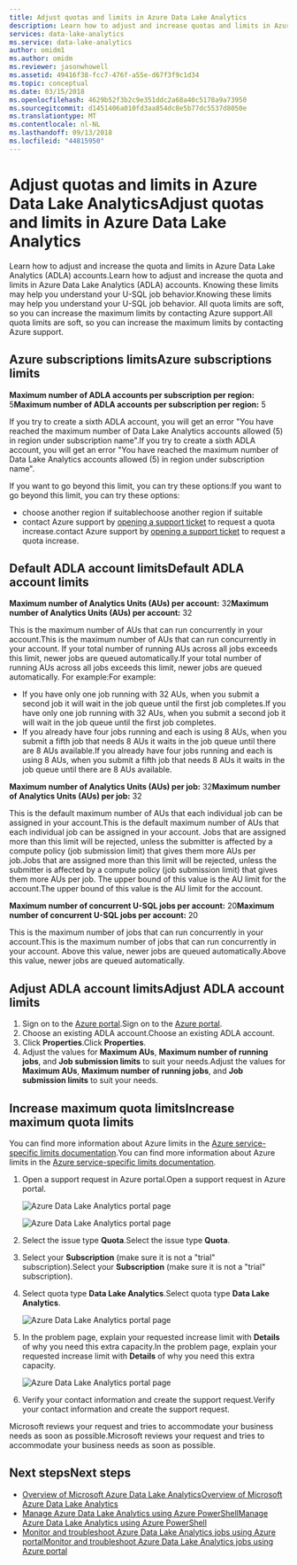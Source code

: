 ```yaml
---
title: Adjust quotas and limits in Azure Data Lake Analytics
description: Learn how to adjust and increase quotas and limits in Azure Data Lake Analytics (ADLA) accounts.
services: data-lake-analytics
ms.service: data-lake-analytics
author: omidm1
ms.author: omidm
ms.reviewer: jasonwhowell
ms.assetid: 49416f38-fcc7-476f-a55e-d67f3f9c1d34
ms.topic: conceptual
ms.date: 03/15/2018
ms.openlocfilehash: 4629b52f3b2c9e351ddc2a68a40c5178a9a73950
ms.sourcegitcommit: d1451406a010fd3aa854dc8e5b77dc5537d8050e
ms.translationtype: MT
ms.contentlocale: nl-NL
ms.lasthandoff: 09/13/2018
ms.locfileid: "44815950"
---
```

# <a name="adjust-quotas-and-limits-in-azure-data-lake-analytics"></a><span data-ttu-id="f80fb-103">Adjust quotas and limits in Azure Data Lake Analytics</span><span class="sxs-lookup"><span data-stu-id="f80fb-103">Adjust quotas and limits in Azure Data Lake Analytics</span></span>

<span data-ttu-id="f80fb-104">Learn how to adjust and increase the quota and limits in Azure Data Lake Analytics (ADLA) accounts.</span><span class="sxs-lookup"><span data-stu-id="f80fb-104">Learn how to adjust and increase the quota and limits in Azure Data Lake Analytics (ADLA) accounts.</span></span> <span data-ttu-id="f80fb-105">Knowing these limits may help you understand your U-SQL job behavior.</span><span class="sxs-lookup"><span data-stu-id="f80fb-105">Knowing these limits may help you understand your U-SQL job behavior.</span></span> <span data-ttu-id="f80fb-106">All quota limits are soft, so you can increase the maximum limits by contacting Azure support.</span><span class="sxs-lookup"><span data-stu-id="f80fb-106">All quota limits are soft, so you can increase the maximum limits by contacting Azure support.</span></span>

## <a name="azure-subscriptions-limits"></a><span data-ttu-id="f80fb-107">Azure subscriptions limits</span><span class="sxs-lookup"><span data-stu-id="f80fb-107">Azure subscriptions limits</span></span>

<span data-ttu-id="f80fb-108">**Maximum number of ADLA accounts per subscription per region:**  5</span><span class="sxs-lookup"><span data-stu-id="f80fb-108">**Maximum number of ADLA accounts per subscription per region:**  5</span></span>

<span data-ttu-id="f80fb-109">If you try to create a sixth ADLA account, you will get an error "You have reached the maximum number of Data Lake Analytics accounts allowed (5) in region under subscription name".</span><span class="sxs-lookup"><span data-stu-id="f80fb-109">If you try to create a sixth ADLA account, you will get an error "You have reached the maximum number of Data Lake Analytics accounts allowed (5) in region under subscription name".</span></span> 

<span data-ttu-id="f80fb-110">If you want to go beyond this limit, you can try these options:</span><span class="sxs-lookup"><span data-stu-id="f80fb-110">If you want to go beyond this limit, you can try these options:</span></span>
* <span data-ttu-id="f80fb-111">choose another region if suitable</span><span class="sxs-lookup"><span data-stu-id="f80fb-111">choose another region if suitable</span></span>
* <span data-ttu-id="f80fb-112">contact Azure support by [opening a support ticket](#increase-maximum-quota-limits) to request a quota increase.</span><span class="sxs-lookup"><span data-stu-id="f80fb-112">contact Azure support by [opening a support ticket](#increase-maximum-quota-limits) to request a quota increase.</span></span>

## <a name="default-adla-account-limits"></a><span data-ttu-id="f80fb-113">Default ADLA account limits</span><span class="sxs-lookup"><span data-stu-id="f80fb-113">Default ADLA account limits</span></span>

<span data-ttu-id="f80fb-114">**Maximum number of Analytics Units (AUs) per account:** 32</span><span class="sxs-lookup"><span data-stu-id="f80fb-114">**Maximum number of Analytics Units (AUs) per account:** 32</span></span>

<span data-ttu-id="f80fb-115">This is the maximum number of AUs that can run concurrently in your account.</span><span class="sxs-lookup"><span data-stu-id="f80fb-115">This is the maximum number of AUs that can run concurrently in your account.</span></span> <span data-ttu-id="f80fb-116">If your total number of running AUs across all jobs exceeds this limit, newer jobs are queued automatically.</span><span class="sxs-lookup"><span data-stu-id="f80fb-116">If your total number of running AUs across all jobs exceeds this limit, newer jobs are queued automatically.</span></span> <span data-ttu-id="f80fb-117">For example:</span><span class="sxs-lookup"><span data-stu-id="f80fb-117">For example:</span></span>

* <span data-ttu-id="f80fb-118">If you have only one job running with 32 AUs, when you submit a second job it will wait in the job queue until the first job completes.</span><span class="sxs-lookup"><span data-stu-id="f80fb-118">If you have only one job running with 32 AUs, when you submit a second job it will wait in the job queue until the first job completes.</span></span>
* <span data-ttu-id="f80fb-119">If you already have four jobs running and each is using 8 AUs, when you submit a fifth job that needs 8 AUs it waits in the job queue until there are 8 AUs available.</span><span class="sxs-lookup"><span data-stu-id="f80fb-119">If you already have four jobs running and each is using 8 AUs, when you submit a fifth job that needs 8 AUs it waits in the job queue until there are 8 AUs available.</span></span>

<span data-ttu-id="f80fb-120">**Maximum number of Analytics Units (AUs) per job:** 32</span><span class="sxs-lookup"><span data-stu-id="f80fb-120">**Maximum number of Analytics Units (AUs) per job:** 32</span></span>

<span data-ttu-id="f80fb-121">This is the default maximum number of AUs that each individual job can be assigned in your account.</span><span class="sxs-lookup"><span data-stu-id="f80fb-121">This is the default maximum number of AUs that each individual job can be assigned in your account.</span></span> <span data-ttu-id="f80fb-122">Jobs that are assigned more than this limit will be rejected, unless the submitter is affected by a compute policy (job submission limit) that gives them more AUs per job.</span><span class="sxs-lookup"><span data-stu-id="f80fb-122">Jobs that are assigned more than this limit will be rejected, unless the submitter is affected by a compute policy (job submission limit) that gives them more AUs per job.</span></span> <span data-ttu-id="f80fb-123">The upper bound of this value is the AU limit for the account.</span><span class="sxs-lookup"><span data-stu-id="f80fb-123">The upper bound of this value is the AU limit for the account.</span></span>

<span data-ttu-id="f80fb-124">**Maximum number of concurrent U-SQL jobs per account:** 20</span><span class="sxs-lookup"><span data-stu-id="f80fb-124">**Maximum number of concurrent U-SQL jobs per account:** 20</span></span>

<span data-ttu-id="f80fb-125">This is the maximum number of jobs that can run concurrently in your account.</span><span class="sxs-lookup"><span data-stu-id="f80fb-125">This is the maximum number of jobs that can run concurrently in your account.</span></span> <span data-ttu-id="f80fb-126">Above this value, newer jobs are queued automatically.</span><span class="sxs-lookup"><span data-stu-id="f80fb-126">Above this value, newer jobs are queued automatically.</span></span>

## <a name="adjust-adla-account-limits"></a><span data-ttu-id="f80fb-127">Adjust ADLA account limits</span><span class="sxs-lookup"><span data-stu-id="f80fb-127">Adjust ADLA account limits</span></span>

1. <span data-ttu-id="f80fb-128">Sign on to the [Azure portal](https://portal.azure.com).</span><span class="sxs-lookup"><span data-stu-id="f80fb-128">Sign on to the [Azure portal](https://portal.azure.com).</span></span>
2. <span data-ttu-id="f80fb-129">Choose an existing ADLA account.</span><span class="sxs-lookup"><span data-stu-id="f80fb-129">Choose an existing ADLA account.</span></span>
3. <span data-ttu-id="f80fb-130">Click **Properties**.</span><span class="sxs-lookup"><span data-stu-id="f80fb-130">Click **Properties**.</span></span>
4. <span data-ttu-id="f80fb-131">Adjust the values for **Maximum AUs**, **Maximum number of running jobs**, and **Job submission limits** to suit your needs.</span><span class="sxs-lookup"><span data-stu-id="f80fb-131">Adjust the values for **Maximum AUs**, **Maximum number of running jobs**, and **Job submission limits** to suit your needs.</span></span>

## <a name="increase-maximum-quota-limits"></a><span data-ttu-id="f80fb-132">Increase maximum quota limits</span><span class="sxs-lookup"><span data-stu-id="f80fb-132">Increase maximum quota limits</span></span>

<span data-ttu-id="f80fb-133">You can find more information about Azure limits in the [Azure service-specific limits documentation](../azure-subscription-service-limits.md#data-lake-analytics-limits).</span><span class="sxs-lookup"><span data-stu-id="f80fb-133">You can find more information about Azure limits in the [Azure service-specific limits documentation](../azure-subscription-service-limits.md#data-lake-analytics-limits).</span></span>

1. <span data-ttu-id="f80fb-134">Open a support request in Azure portal.</span><span class="sxs-lookup"><span data-stu-id="f80fb-134">Open a support request in Azure portal.</span></span>

    ![Azure Data Lake Analytics portal page](./media/data-lake-analytics-quota-limits/data-lake-analytics-quota-help-support.png)

    ![Azure Data Lake Analytics portal page](./media/data-lake-analytics-quota-limits/data-lake-analytics-quota-support-request.png)
2. <span data-ttu-id="f80fb-137">Select the issue type **Quota**.</span><span class="sxs-lookup"><span data-stu-id="f80fb-137">Select the issue type **Quota**.</span></span>
3. <span data-ttu-id="f80fb-138">Select your **Subscription** (make sure it is not a "trial" subscription).</span><span class="sxs-lookup"><span data-stu-id="f80fb-138">Select your **Subscription** (make sure it is not a "trial" subscription).</span></span>
4. <span data-ttu-id="f80fb-139">Select quota type **Data Lake Analytics**.</span><span class="sxs-lookup"><span data-stu-id="f80fb-139">Select quota type **Data Lake Analytics**.</span></span>

    ![Azure Data Lake Analytics portal page](./media/data-lake-analytics-quota-limits/data-lake-analytics-quota-support-request-basics.png)

5. <span data-ttu-id="f80fb-141">In the problem page, explain your requested increase limit with **Details** of why you need this extra capacity.</span><span class="sxs-lookup"><span data-stu-id="f80fb-141">In the problem page, explain your requested increase limit with **Details** of why you need this extra capacity.</span></span>

    ![Azure Data Lake Analytics portal page](./media/data-lake-analytics-quota-limits/data-lake-analytics-quota-support-request-details.png)

6. <span data-ttu-id="f80fb-143">Verify your contact information and create the support request.</span><span class="sxs-lookup"><span data-stu-id="f80fb-143">Verify your contact information and create the support request.</span></span>

<span data-ttu-id="f80fb-144">Microsoft reviews your request and tries to accommodate your business needs as soon as possible.</span><span class="sxs-lookup"><span data-stu-id="f80fb-144">Microsoft reviews your request and tries to accommodate your business needs as soon as possible.</span></span>

## <a name="next-steps"></a><span data-ttu-id="f80fb-145">Next steps</span><span class="sxs-lookup"><span data-stu-id="f80fb-145">Next steps</span></span>

* [<span data-ttu-id="f80fb-146">Overview of Microsoft Azure Data Lake Analytics</span><span class="sxs-lookup"><span data-stu-id="f80fb-146">Overview of Microsoft Azure Data Lake Analytics</span></span>](data-lake-analytics-overview.md)
* [<span data-ttu-id="f80fb-147">Manage Azure Data Lake Analytics using Azure PowerShell</span><span class="sxs-lookup"><span data-stu-id="f80fb-147">Manage Azure Data Lake Analytics using Azure PowerShell</span></span>](data-lake-analytics-manage-use-powershell.md)
* [<span data-ttu-id="f80fb-148">Monitor and troubleshoot Azure Data Lake Analytics jobs using Azure portal</span><span class="sxs-lookup"><span data-stu-id="f80fb-148">Monitor and troubleshoot Azure Data Lake Analytics jobs using Azure portal</span></span>](data-lake-analytics-monitor-and-troubleshoot-jobs-tutorial.md)
